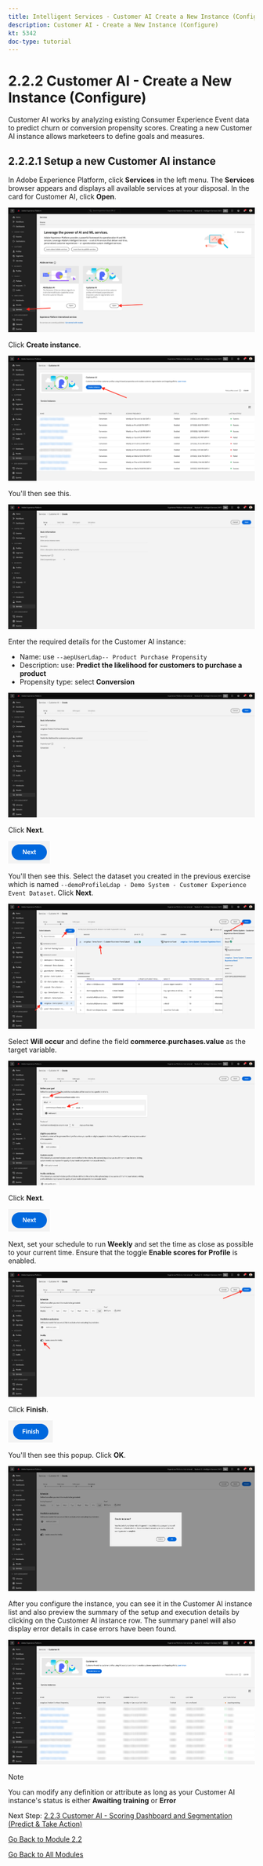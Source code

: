 ```yaml
---
title: Intelligent Services - Customer AI Create a New Instance (Configure)
description: Customer AI - Create a New Instance (Configure)
kt: 5342
doc-type: tutorial
---
```

# 2.2.2 Customer AI - Create a New Instance (Configure)

Customer AI works by analyzing existing Consumer Experience Event data to predict churn or conversion propensity scores. Creating a new Customer AI instance allows marketeers to define goals and measures.

## 2.2.2.1 Setup a new Customer AI instance

In Adobe Experience Platform, click **Services** in the left menu. The **Services** browser appears and displays all available services at your disposal. In the card for Customer AI, click **Open**.

![Service navigation](./images/navigatetoservice.png)

Click **Create instance**.

![Create new instance](./images/createnewinstance.png)

You'll then see this.

![Create new instance](./images/custai1.png)

Enter the required details for the Customer AI instance:

- Name: use `--aepUserLdap-- Product Purchase Propensity`
- Description: use: **Predict the likelihood for customers to purchase a product**
- Propensity type: select **Conversion**

![Setup page 1](./images/setuppage1.png)

Click **Next**.

![Setup page 1](./images/next.png)

You'll then see this. Select the dataset you created in the previous exercise which is named `--demoProfileLdap - Demo System - Customer Experience Event Dataset`. Click **Next**.

![Setup page 1](./images/custai2.png)

Select **Will occur** and define the field **commerce.purchases.value** as the target variable.

![Defining CAI Goal](./images/caidefinegoal.png)

Click **Next**.

![Setup page 1](./images/next.png)

Next, set your schedule to run **Weekly** and set the time as close as possible to your current time. Ensure that the toggle **Enable scores for Profile** is enabled.

![Define CAI advance](./images/caiadvancepage.png)

Click **Finish**.

![Setup page 1](./images/finish.png)

You'll then see this popup. Click **OK**.

![Setup page 1](./images/finish1.png)

After you configure the instance, you can see it in the Customer AI instance list and also preview the summary of the setup and execution details by clicking on the Customer AI instance row. The summary panel will also display error details in case errors have been found.

![Instance setup summary](./images/caiinstancesummary.png)

>[!NOTE]
>
>You can modify any definition or attribute as long as your Customer AI instance's status is either **Awaiting training** or **Error**

Next Step: [2.2.3 Customer AI - Scoring Dashboard and Segmentation (Predict & Take Action)](./ex3.md)

[Go Back to Module 2.2](./intelligent-services.md)

[Go Back to All Modules](./../../../overview.md)
